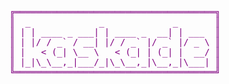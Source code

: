 <pre style="font-family:Menlo,'DejaVu Sans Mono',consolas,'Courier New',monospace">
<span style="color: #800080; text-decoration-color: #800080">╔══════════════════════════════════════╗</span>
<span style="color: #800080; text-decoration-color: #800080">║</span> <span style="color: #800080; text-decoration-color: #800080"> _             _             _      </span> <span style="color: #800080; text-decoration-color: #800080">║</span>
<span style="color: #800080; text-decoration-color: #800080">║</span> <span style="color: #800080; text-decoration-color: #800080">| | ____ _ ___| | ____ _  __| | ___ </span> <span style="color: #800080; text-decoration-color: #800080">║</span>
<span style="color: #800080; text-decoration-color: #800080">║</span> <span style="color: #800080; text-decoration-color: #800080">| |/ / _` / __| |/ / _` |/ _` |/ _ \</span> <span style="color: #800080; text-decoration-color: #800080">║</span>
<span style="color: #800080; text-decoration-color: #800080">║</span> <span style="color: #800080; text-decoration-color: #800080">|   &lt; (_| \__ \   &lt; (_| | (_| |  __/</span> <span style="color: #800080; text-decoration-color: #800080">║</span>
<span style="color: #800080; text-decoration-color: #800080">║</span> <span style="color: #800080; text-decoration-color: #800080">|_|\_\__,_|___/_|\_\__,_|\__,_|\___|</span> <span style="color: #800080; text-decoration-color: #800080">║</span>
<span style="color: #800080; text-decoration-color: #800080">╚══════════════════════════════════════╝</span>

</pre>
